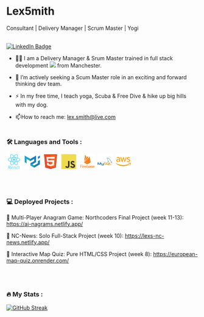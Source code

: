 # Lex5mith

Consultant | Delivery Manager | Scrum Master | Yogi
<br></br>

<div id="badges">
  <a href="https://www.linkedin.com/in/lex-smith-084a6a42/">
    <img src="https://img.shields.io/badge/LinkedIn-blue?style=for-the-badge&logo=linkedin&logoColor=white" alt="LinkedIn Badge"/>

  </a>
</div>


- :woman_technologist: I am a Delivery Manager & Srum Master trained in full stack development <img src="https://media.giphy.com/media/WUlplcMpOCEmTGBtBW/giphy.gif" width="30"> from Manchester.

- :telescope: I’m actively seeking a Scum Master role in an exciting and forward thinking dev team.


- :zap: In my free time, I teach yoga, Scuba & Free Dive & hike up big hills with my dog. 

- :mailbox:How to reach me: lex.smith@live.com
<br></br>


### :hammer_and_wrench: Languages and Tools :


<div>

  <img src="https://github.com/devicons/devicon/blob/master/icons/react/react-original-wordmark.svg" title="React" alt="React" width="40" height="40"/>&nbsp;
  <img src="https://github.com/devicons/devicon/blob/master/icons/materialui/materialui-original.svg" title="Material UI" alt="Material UI" width="40" height="40"/>&nbsp;
  <img src="https://github.com/devicons/devicon/blob/master/icons/html5/html5-original.svg" title="HTML5" alt="HTML" width="40" height="40"/>&nbsp;
  <img src="https://github.com/devicons/devicon/blob/master/icons/javascript/javascript-original.svg" title="JavaScript" alt="JavaScript" width="40" height="40"/>&nbsp;
  <img src="https://github.com/devicons/devicon/blob/master/icons/firebase/firebase-plain-wordmark.svg" title="Firebase" alt="Firebase" width="40" height="40"/>&nbsp;
  <img src="https://github.com/devicons/devicon/blob/master/icons/mysql/mysql-original-wordmark.svg" title="MySQL"  alt="MySQL" width="40" height="40"/>&nbsp;
  <img src="https://github.com/devicons/devicon/blob/master/icons/amazonwebservices/amazonwebservices-plain-wordmark.svg" title="AWS" alt="AWS" width="40" height="40"/>&nbsp;
  
</div>

<br></br>

### 💻 Deployed Projects :

🚂 Multi-Player Anagram Game: Northcoders Final Project (week 11-13): https://ai-nagrams.netlify.app/

🍎 NC-News: Solo Full-Stack Project (week 10): https://lexs-nc-news.netlify.app/

🍐 Interactive Map Quiz: Pure HTML/CSS Project (week 8): https://european-map-quiz.onrender.com/

<br></br>


### :fire: My Stats :


[![GitHub Streak](http://github-readme-streak-stats.herokuapp.com?user=Lex5mith&theme=dark)](https://git.io/streak-stats)

